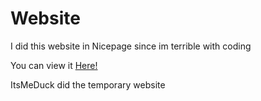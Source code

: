 # Website

I did this website in Nicepage since im terrible with coding

You can view it [Here!](https://Omena0.github.io)

ItsMeDuck did the temporary website
